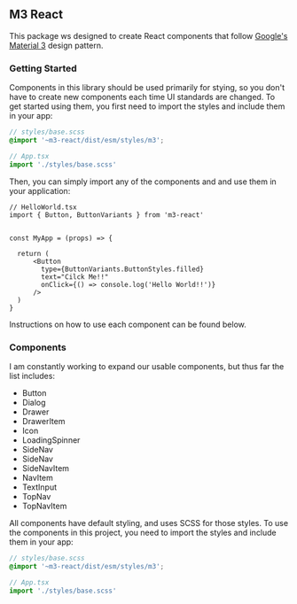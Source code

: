 ## M3 React

This package ws designed to create React components that follow [Google's Material 3](https://m3.material.io/) design pattern.

### Getting Started

Components in this library should be used primarily for stying, so you don't have to create new components each time UI standards are changed. To get started using them, you first need to import the styles and include them in your app:


```SCSS
// styles/base.scss
@import '~m3-react/dist/esm/styles/m3';
```

```Typescript
// App.tsx
import './styles/base.scss'
```

Then, you can simply import any of the components and and use them in your application:

```JSX
// HelloWorld.tsx
import { Button, ButtonVariants } from 'm3-react'


const MyApp = (props) => {

  return (
      <Button
        type={ButtonVariants.ButtonStyles.filled}
        text="Cilck Me!!"
        onClick={() => console.log('Hello World!!')}
      />
  )
}
```

Instructions on how to use each component can be found below.

### Components

I am constantly working to expand our usable components, but thus far the list includes:

- Button
- Dialog
- Drawer
- DrawerItem
- Icon
- LoadingSpinner
- SideNav
- SideNav
- SideNavItem
- NavItem
- TextInput
- TopNav
- TopNavItem

All components have default styling, and uses SCSS for those styles. To use the components in this project, you need to import the styles and include them in your app:


```SCSS
// styles/base.scss
@import '~m3-react/dist/esm/styles/m3';
```

```Typescript
// App.tsx
import './styles/base.scss'
```

